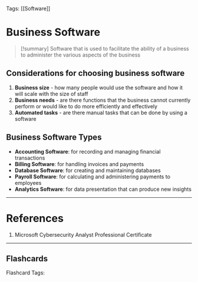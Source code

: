 Tags: [[Software]]
# Business Software

> [!summary] 
> Software that is used to facilitate the ability of a business to administer the various aspects of the business

## Considerations for choosing business software

1. **Business size** - how many people would use the software and how it will scale with the size of staff
2. **Business needs** - are there functions that the business cannot currently perform or would like to do more efficiently and effectively
3. **Automated tasks** - are there manual tasks that can be done by using a software

## Business Software Types

- **Accounting Software**: for recording and managing financial transactions
- **Billing Software**: for handling invoices and payments
- **Database Software**: for creating and maintaining databases
- **Payroll Software**: for calculating and administering payments to employees
- **Analytics Software**: for data presentation that can produce new insights

---
# References

1. Microsoft Cybersecurity Analyst Professional Certificate

___
## Flashcards

Flashcard Tags:
